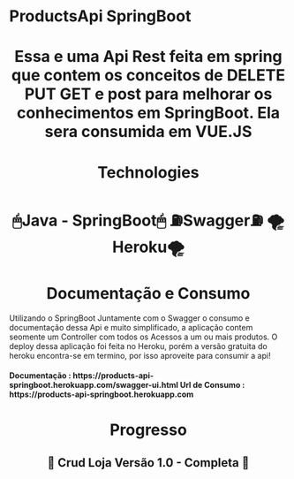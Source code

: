 # ProductsApi SpringBoot

<h1 align="center">
      Essa e uma Api Rest feita em spring que contem os conceitos de DELETE PUT GET e post para melhorar os conhecimentos em SpringBoot. Ela sera consumida em VUE.JS 
</h1>

<h2>

</h2>	

<h1 align="center">
Technologies
</h1>
<h1 align="center">
 🖱Java - SpringBoot🖱
 ⛽️Swagger⛽️
 🌪Heroku🌪
</h1>

<h1 align="center">Documentação e Consumo</h1>
<p>
Utilizando o SpringBoot Juntamente com o ️Swagger o consumo e documentação dessa Api e muito simplificado, a aplicação contem seomente um Controller com todos os Acessos a um ou mais produtos.
O deploy dessa aplicação foi feita no Heroku, porém a versão gratuita do heroku encontra-se em termino, por isso aproveite para consumir a api!
<br>
<h4>
Documentação : https://products-api-springboot.herokuapp.com/swagger-ui.html
Url de Consumo : https://products-api-springboot.herokuapp.com
</h4>

</p>


<h1 align = "center">Progresso</h1>
<h2 align="center"> 
	🔋 Crud Loja <strong>Versão 1.0 - Completa</strong> 🔋  
</h2>
